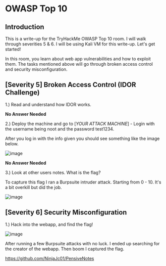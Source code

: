 # OWASP Top 10
## Introduction

This is a write-up for the TryHackMe OWASP Top 10 room. I will walk through severities 5 & 6. I will be using Kali VM for this write-up. Let's get started!

In this room, you learn about web app vulnerabilities and how to exploit them. The tasks mentioned above will go through broken access control and security misconfiguration.

## [Severity 5] Broken Access Control (IDOR Challenge)

1.) Read and understand how IDOR works.

**No Answer Needed**

2.) Deploy the machine and go to [*YOUR ATTACK MACHINE*] - Login with the username being noot and the password test1234.

After you log in with the info given you should see something like the image below.

![image](https://user-images.githubusercontent.com/54414820/126081006-df338563-0cc1-43b4-9c45-1d915347605a.png)


**No Answer Needed**

3.) Look at other users notes. What is the flag?

To capture this flag I ran a Burpsuite intruder attack. Starting from 0 - 10. It's a bit overkill but did the job.

![image](https://user-images.githubusercontent.com/54414820/126082161-08fdc330-869a-4c45-9b2d-0eb1d349f64c.png)

## [Severity 6] Security Misconfiguration

1.) Hack into the webapp, and find the flag!

![image](https://user-images.githubusercontent.com/54414820/126083322-b035f658-54fc-456c-9369-98e1a5ed62e2.png)

After running a few Burpsuite attacks with no luck. I ended up searching for the creator of the webapp. Then boom I captured the flag.

https://github.com/NinjaJc01/PensiveNotes